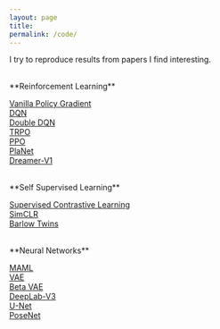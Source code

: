 ```yaml
---
layout: page
title: 
permalink: /code/
---
```


I try to reproduce results from papers I find interesting. 
<br>

<br>
**Reinforcement Learning** 
<br>

[Vanilla Policy Gradient](https://github.com/barlowtwin/Policy-Gradients/tree/main/Policy%20Gradient%20Algorithms/Vanilla%20Policy%20Gradient) <br>
[DQN](https://github.com/barlowtwin/DQN)<br>
[Double DQN](https://github.com/barlowtwin/Double-DQN)<br>
[TRPO](https://github.com/barlowtwin/Policy-Gradients/tree/main/Policy%20Gradient%20Algorithms/TRPO) <br>
[PPO](https://github.com/barlowtwin/Policy-Gradients/tree/main/Policy%20Gradient%20Algorithms/ppo)<br>
[PlaNet](https://github.com/barlowtwin/PlaNet) <br>
[Dreamer-V1](https://github.com/barlowtwin/Dreamer-V1) <br>

<br>
**Self Supervised Learning** 
<br>

[Supervised Contrastive Learning](https://github.com/barlowtwin/Supervised-Contrastive-Learning) <br>
[SimCLR](https://github.com/barlowtwin/SimCLR) <br>
[Barlow Twins](https://github.com/barlowtwin/Barlow-Twins) <br>


<br>
**Neural Networks** 
<br>

[MAML](https://github.com/barlowtwin/Model-Agnostic-Meta-Learning-MAML) <br>
[VAE](https://github.com/barlowtwin/Variational-Auto-Encoders) <br>
[Beta VAE](https://github.com/barlowtwin/beta-VAE) <br>
[DeepLab-V3](https://github.com/barlowtwin/Comma10k-Segmentation-using-DeepLabV3) <br>
[U-Net](https://github.com/barlowtwin/UNet) <br>
[PoseNet](https://github.com/barlowtwin/PoseNet-Implementation-for-Calib-Challenge) <br>

